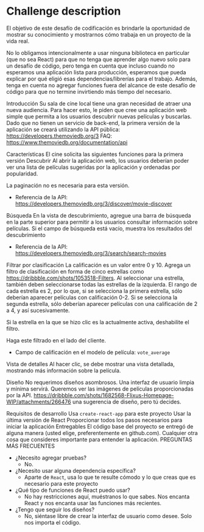 # Challenge description 

El objetivo de este desafío de codificación es brindarle la oportunidad de mostrar su conocimiento y mostrarnos cómo trabaja en un proyecto de la vida real.

No lo obligamos intencionalmente a usar ninguna biblioteca en particular (que no sea React) para que no tenga que aprender algo nuevo solo para un desafío de código, pero tenga en cuenta que incluso cuando no esperamos una aplicación lista para producción, esperamos que pueda explicar por qué eligió esas dependencias/librerías para el trabajo.
Además, tenga en cuenta no agregar funciones fuera del alcance de este desafío de código para que no termine invirtiendo más tiempo del necesario.

Introducción
Su sala de cine local tiene una gran necesidad de atraer una nueva audiencia.
Para hacer esto, le piden que cree una aplicación web simple que permita a los usuarios descubrir nuevas películas y buscarlas.
Dado que no tienen un servicio de back-end, la primera versión de la aplicación se creará utilizando la API pública: https://developers.themoviedb.org/3 FAQ: https://www.themoviedb.org/documentation/api

Características
El cine solicita las siguientes funciones para la primera versión
Descubrir
Al abrir la aplicación web, los usuarios deberían poder ver una lista de películas sugeridas por la aplicación y ordenadas por popularidad.

La paginación no es necesaria para esta versión.
- Referencia de la API: https://developers.themoviedb.org/3/discover/movie-discover

Búsqueda
En la vista de descubrimiento, agregue una barra de búsqueda en la parte superior para permitir a los usuarios consultar información sobre películas.
Si el campo de búsqueda está vacío, muestra los resultados del descubrimiento
- Referencia de la API: https://developers.themoviedb.org/3/search/search-movies

Filtrar por clasificación
La calificación es un valor entre 0 y 10.
Agrega un filtro de clasificación en forma de cinco estrellas como https://dribbble.com/shots/1053518-Filters.
Al seleccionar una estrella, también deben seleccionarse todas las estrellas de la izquierda.
El rango de cada estrella es 2, por lo que, si se selecciona la primera estrella, sólo deberían aparecer películas con calificación 0-2. Si se selecciona la segunda estrella, sólo deberían aparecer películas con una calificación de 2 a 4, y así sucesivamente.

Si la estrella en la que se hizo clic es la actualmente activa, deshabilite el filtro.

Haga este filtrado en el lado del cliente.
- Campo de calificación en el modelo de película: `vote_average`

Vista de detalles
Al hacer clic, se debe mostrar una vista detallada, mostrando más información sobre la película.

Diseño
No requerimos diseños asombrosos.
Una interfaz de usuario limpia y mínima servirá.
Queremos ver las imágenes de películas proporcionadas por la API.
https://dribbble.com/shots/1682568-Flixus-Homepage-WIP/attachments/266476 una sugerencia de diseño, pero tú decides.

Requisitos de desarrollo
Usa `create-react-app` para este proyecto
Usar la última versión de React
Proporcionar todos los pasos necesarios para iniciar la aplicación
Entregables
El código base del proyecto se entregó de alguna manera (usted elige, preferentemente en github.com).
Cualquier otra cosa que consideres importante para entender la aplicación.
PREGUNTAS MÁS FRECUENTES
- ¿Necesito agregar pruebas?
  - No.
- ¿Necesito usar alguna dependencia específica?
  - Aparte de `React`, usa lo que te resulte cómodo y lo que creas que es necesario para este proyecto
- ¿Qué tipo de funciones de React puedo usar?
  - No hay restricciones aquí, muéstranos lo que sabes. Nos encanta React y nos encanta usar las funciones más recientes.
- ¿Tengo que seguir los diseños?
  - No, siéntase libre de crear la interfaz de usuario como desee. Solo nos importa el código.


